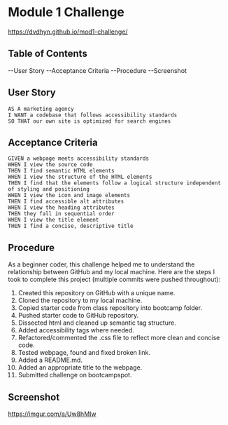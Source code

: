 # Module 1 Challenge

https://dvdhyn.github.io/mod1-challenge/

## Table of Contents
--User Story
--Acceptance Criteria
--Procedure
--Screenshot

## User Story

```
AS A marketing agency
I WANT a codebase that follows accessibility standards
SO THAT our own site is optimized for search engines
```

## Acceptance Criteria

```
GIVEN a webpage meets accessibility standards
WHEN I view the source code
THEN I find semantic HTML elements
WHEN I view the structure of the HTML elements
THEN I find that the elements follow a logical structure independent of styling and positioning
WHEN I view the icon and image elements
THEN I find accessible alt attributes
WHEN I view the heading attributes
THEN they fall in sequential order
WHEN I view the title element
THEN I find a concise, descriptive title
```

## Procedure

As a beginner coder, this challenge helped me to understand the relationship between GitHub and my local machine.
Here are the steps I took to complete this project (multiple commits were pushed throughout):
1. Created this repository on GitHub with a unique name.
2. Cloned the repository to my local machine.
3. Copied starter code from class repository into bootcamp folder.
4. Pushed starter code to GitHub repository.
5. Dissected html and cleaned up semantic tag structure.
6. Added accessibility tags where needed.
7. Refactored/commented the .css file to reflect more clean and concise code.
8. Tested webpage, found and fixed broken link.
9. Added a README.md.
10. Added an appropriate title to the webpage.
11. Submitted challenge on bootcampspot.

## Screenshot
https://imgur.com/a/Uw8hMIw

